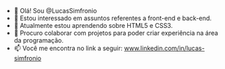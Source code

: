 - 👋 Olá! Sou @LucasSimfronio
- 👀 Estou interessado em assuntos referentes a front-end e back-end.
- 🌱 Atualmente estou aprendendo sobre HTML5 e CSS3.
- 💞️ Procuro colaborar com projetos para poder criar experiência na área da programação.
- 📫 Você me encontra no link a seguir: www.linkedin.com/in/lucas-simfronio

<!---
LucasSimfronio/LucasSimfronio is a ✨ special ✨ repository because its `README.md` (this file) appears on your GitHub profile.
You can click the Preview link to take a look at your changes.
--->
